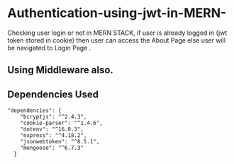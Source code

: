 # Authentication-using-jwt-in-MERN-
Checking user login or not in MERN STACK, if user is already logged in (jwt token stored in cookie) then user can access the About Page else user will be navigated to Login Page .

## Using Middleware also.
## Dependencies Used
```
"dependencies": {
    "bcryptjs": "^2.4.3",
    "cookie-parser": "^1.4.6",
    "dotenv": "^16.0.3",
    "express": "^4.18.2",
    "jsonwebtoken": "^8.5.1",
    "mongoose": "^6.7.3"
  }




```

